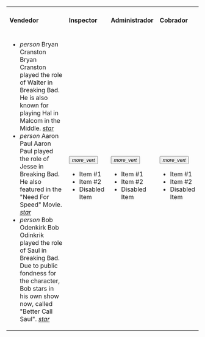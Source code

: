 
<html>
   <head>
      <h1><title>Mesh16</title></h1>
      <link rel="stylesheet" href="https://storage.googleapis.com/code.getmdl.io/1.0.6/material.indigo-pink.min.css">
      <script src="https://storage.googleapis.com/code.getmdl.io/1.0.6/material.min.js"></script>
      <link rel="stylesheet" href="https://fonts.googleapis.com/icon?family=Material+Icons">
    </head>
  <body>
   <table>
   <tr><td><h4>Vendedor</h4></td><td><h4>Inspector</h4></td><td><h4>Administrador</h4></td><td><h4>Cobrador</h4></td></tr>
   <tr>
   <td>
     <div class="bar">    
                <ul class="demo-list-three mdl-list">
  <li class="mdl-list__item mdl-list__item--three-line">
    <span class="mdl-list__item-primary-content">
      <i class="material-icons mdl-list__item-avatar">person</i>
      <span>Bryan Cranston</span>
      <span class="mdl-list__item-text-body">
        Bryan Cranston played the role of Walter in Breaking Bad. He is also known
        for playing Hal in Malcom in the Middle.
      </span>
    </span>
    <span class="mdl-list__item-secondary-content">
      <a class="mdl-list__item-secondary-action" href="#"><i class="material-icons">star</i></a>
    </span>
  </li>
  <li class="mdl-list__item mdl-list__item--three-line">
    <span class="mdl-list__item-primary-content">
      <i class="material-icons  mdl-list__item-avatar">person</i>
      <span>Aaron Paul</span>
      <span class="mdl-list__item-text-body">
        Aaron Paul played the role of Jesse in Breaking Bad. He also featured in
        the "Need For Speed" Movie.
      </span>
    </span>
    <span class="mdl-list__item-secondary-content">
      <a class="mdl-list__item-secondary-action" href="#"><i class="material-icons">star</i></a>
    </span>
  </li>
  <li class="mdl-list__item mdl-list__item--three-line">
    <span class="mdl-list__item-primary-content">
      <i class="material-icons  mdl-list__item-avatar">person</i>
      <span>Bob Odenkirk</span>
      <span class="mdl-list__item-text-body">
        Bob Odinkrik played the role of Saul in Breaking Bad. Due to public fondness for the
        character, Bob stars in his own show now, called "Better Call Saul".
      </span>
    </span>
    <span class="mdl-list__item-secondary-content">
      <a class="mdl-list__item-secondary-action" href="#"><i class="material-icons">star</i></a>
    </span>
  </li>
</ul>
         </div>
         <div class="background"></div>
      </div>
   </td>
   <td>
      <div class="container mdl-shadow--2dp">
         <div class="bar">
            <div class="wrapper">     
               <button id="demo_menu-lower-right" class="mdl-button mdl-js-button mdl-button--icon" data-upgraded=",MaterialButton">
                  <i class="material-icons">more_vert</i>
               </button>
               <ul class="mdl-menu mdl-menu--bottom-right mdl-js-menu mdl-js-ripple-effect"
                  for="demo_menu-lower-right">
                  <li class="mdl-menu__item">Item #1</li>
                  <li class="mdl-menu__item">Item #2</li>
                  <li disabled class="mdl-menu__item">Disabled Item</li>     
               </ul>
            </div>
         </div>
         <div class="background"></div>
      </div>
   </td>
   <td>
      <div class="container mdl-shadow--2dp">
	     <div class="background"></div>
         <div class="bar">    
            <button id="demo_menu-top-left" class="mdl-button mdl-js-button mdl-button--icon" data-upgraded=",MaterialButton">
               <i class="material-icons">more_vert</i>
            </button>
            <ul class="mdl-menu mdl-menu--top-left mdl-js-menu mdl-js-ripple-effect"
               for="demo_menu-top-left">
               <li class="mdl-menu__item">Item #1</li>
               <li class="mdl-menu__item">Item #2</li>
               <li disabled class="mdl-menu__item">Disabled Item</li>     
            </ul>        
         </div>         
      </div>
   </td>
   <td>     
      <div class="container mdl-shadow--2dp">
	     <div class="background"></div>
         <div class="bar">
            <div class="wrapper">     
               <button id="demo_menu-top-right" class="mdl-button mdl-js-button mdl-button--icon" data-upgraded=",MaterialButton">
                  <i class="material-icons">more_vert</i>
               </button>
               <ul class="mdl-menu mdl-menu--top-right mdl-js-menu mdl-js-ripple-effect"
                  for="demo_menu-top-right">
                  <li class="mdl-menu__item">Item #1</li>
                  <li class="mdl-menu__item">Item #2</li>
                  <li disabled class="mdl-menu__item">Disabled Item</li>     
               </ul>
            </div>
         </div>        
      </div>
   </td>
   </tr>
   </table>
</body>
</html>
